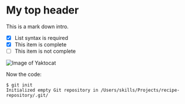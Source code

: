 # My top header

This is a mark down intro.

- [x] List syntax is required
- [x] This item is complete
- [ ] This item is not complete

![Image of Yaktocat](https://octodex.github.com/images/yaktocat.png)

Now the code:

```
$ git init
Initialized empty Git repository in /Users/skills/Projects/recipe-repository/.git/
```
